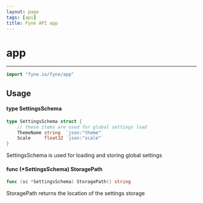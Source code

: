 ```yaml
---
layout: page
tags: [api]
title: Fyne API app
---
```


# app
---
```go
import "fyne.io/fyne/app"
```

## Usage

#### type SettingsSchema

```go
type SettingsSchema struct {
	// these items are used for global settings load
	ThemeName string  `json:"theme"`
	Scale     float32 `json:"scale"`
}
```

SettingsSchema is used for loading and storing global settings

#### func (*SettingsSchema) StoragePath

```go
func (sc *SettingsSchema) StoragePath() string
```
StoragePath returns the location of the settings storage
